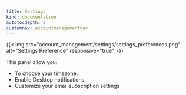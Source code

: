 ```yaml
---
title: Settings
kind: documentation
autotocdepth: 2
customnav: accountmanagementnav
---
```


{{< img src="account_management/settings/settings_preferences.png" alt="Settings Preference" responsive="true" >}}

This panel allow you: 

* To choose your timezone.
* Enable Desktop notifications.
* Customize your email subscription settings
